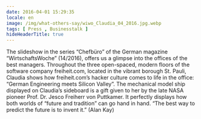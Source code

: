 ```yaml
---
date: 2016-04-01 15:29:35
locale: en
image: /img/what-others-say/wiwo_Claudia_04_2016.jpg.webp
tags: [ Press , Businesstalk ]
hideHeaderTitle: true
---
```


The slideshow in the series “Chefbüro” of the German magazine “WirtschaftsWoche” (14/2016), offers us a glimpse into the offices of the best managers. Throughout the three open-spaced, modern floors of the software company freiheit.com, located in the vibrant borough St. Pauli, Claudia shows how freiheit.com’s hacker culture comes to life in the office: “German Engineering meets Silicon Valley”. The mechanical model ship displayed on Claudia’s sideboard is a gift given to her by the late NASA pioneer Prof. Dr. Jesco Freiherr von Puttkamer. It perfectly displays how both worlds of “future and tradition” can go hand in hand. “The best way to predict the future is to invent it.” (Alan Kay)